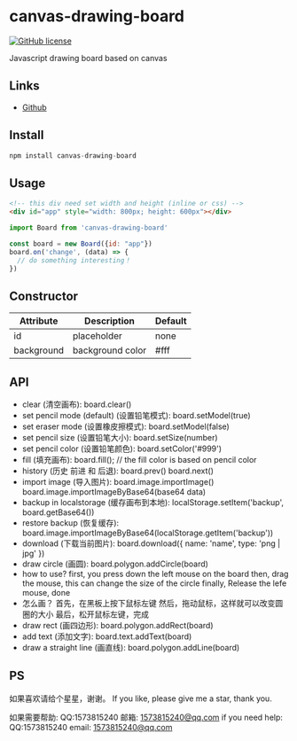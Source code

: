# canvas-drawing-board

[![GitHub license](https://img.shields.io/badge/license-MIT-blue.svg)](https://github.com/5SSS/canvas-drawing-board)

Javascript drawing board based on canvas

## Links

- [Github](https://github.com/5SSS/canvas-drawing-board)

## Install

```js
npm install canvas-drawing-board
```

## Usage

```html
<!-- this div need set width and height (inline or css) -->
<div id="app" style="width: 800px; height: 600px"></div>
```

```js
import Board from 'canvas-drawing-board'

const board = new Board({id: "app"})
board.on('change', (data) => {
  // do something interesting！
})
```


## Constructor

| Attribute  | Description  | Default |
|-------- |-------- | -------- |
| id | placeholder | none |
| background | background color | #fff |

## API

- clear (清空画布):
board.clear()
- set pencil mode (default) (设置铅笔模式):
board.setModel(true)
- set eraser mode (设置橡皮擦模式):
board.setModel(false)
- set pencil size (设置铅笔大小):
board.setSize(number)
- set pencil color (设置铅笔颜色):
board.setColor('#999')
- fill (填充画布):
board.fill(); // the fill color is based on pencil color
- history (历史 前进 和 后退):
board.prev()
board.next()
- import image (导入图片):
board.image.importImage()
board.image.importImageByBase64(base64 data)
- backup in localstorage (缓存画布到本地):
localStorage.setItem('backup', board.getBase64())
- restore backup (恢复缓存):
board.image.importImageByBase64(localStorage.getItem('backup'))
- download (下载当前图片):
board.download({
name: 'name',
type: 'png | jpg'
})
- draw circle (画圆):
board.polygon.addCircle(board)
 - how to use? 
 first, you press down the left mouse on the board
 then, drag the mouse, this can change the size of the circle
 finally, Release the lefe mouse, done
 - 怎么画？
 首先，在黑板上按下鼠标左键
 然后，拖动鼠标，这样就可以改变圆圈的大小
 最后，松开鼠标左键，完成
- draw rect (画四边形):
board.polygon.addRect(board)
- add text (添加文字):
board.text.addText(board)
- draw a straight line (画直线):
board.polygon.addLine(board)
## PS

如果喜欢请给个星星，谢谢。
If you like, please give me a star, thank you.

如果需要帮助: QQ:1573815240 邮箱: 1573815240@qq.com
if you need help: QQ:1573815240 email: 1573815240@qq.com